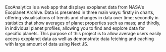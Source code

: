 ExoAnalytics is a web app that displays exoplanet data from NASA's Exoplanet Archive. Data is presented in three main ways: firstly in charts, offering visualisations of trends and changes in data over time; secondly in statistics that show averages of planet properties such as mass; and thirdly, in individual planet profiles, allowing you to find and explore data for specific planets. This purpose of this project is to allow average users easily access exoplanet data as well as demonstrate data fetching and caching with large amount of data using Next JS.